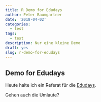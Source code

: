 ```yaml
---
title: R Demo for Edudays
author: Peter Baumgartner
date: '2018-04-02'
categories:
  - test
tags:
  - test
description: Nur eine kleine Demo
draft: yes
slug: r-demo-for-edudays
---
```


## Demo for Edudays

Heute halte ich ein Referat für die [Edudays](http://www.edudays.at).

Gehen auch die Umlaute?
